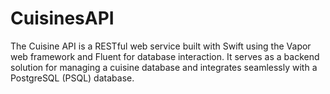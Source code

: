 # CuisinesAPI
The Cuisine API is a RESTful web service built with Swift using the Vapor web framework and Fluent for database interaction. It serves as a backend solution for managing a cuisine database and integrates seamlessly with a PostgreSQL (PSQL) database.
